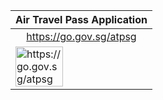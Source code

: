 
<table>
  <thead>
    <tr>
      <th style="text-align:center;">Air Travel Pass Application</th>
    </tr>
  </thead>
  <tbody>
    <tr>
      <td style="text-align:center;"><a href="https://go.gov.sg/atpsg">https://go.gov.sg/atpsg</a></td>
    </tr>
    <tr>
      <td><a href="https://go.gov.sg/atpsg"><img src="/images/qr-atpsg.png" alt="https://go.gov.sg/atpsg" title="https://go.gov.sg/atpsg" style="width:60%;"></a></td>
    </tr>
  </tbody>
</table>
